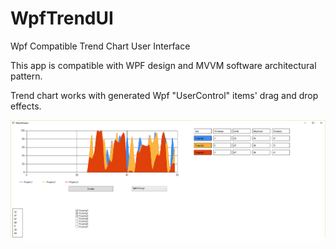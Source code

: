 # WpfTrendUI
Wpf Compatible Trend Chart User Interface 

This app is compatible with WPF design and MVVM software architectural pattern. 

Trend chart works with generated Wpf "UserControl" items' drag and drop effects.

![alt text](https://github.com/atese3/WpfTrendUI/blob/master/Trend.PNG)
